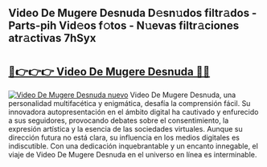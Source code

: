 ## Video De Mugere Desnuda D𝚎sn𝚞dos filtr𝚊dos - Parts-pih Vid𝚎os f𝚘tos - N𝚞evas filtr𝚊ciones atr𝚊ctivas 7hSyx

# <h2><a href="http://mb5jaq.tromn.icu/?c=Video+De+Mugere+Desnuda">🔗👉👉👉 Video De Mugere Desnuda 🔗🔗</a></h2>

[![Video De Mugere Desnuda nuevo](https://i.imgur.com/pEAQMta.gif)](http://mb5jaq.tromn.icu/?c=Video+De+Mugere+Desnuda)
Video De Mugere Desnuda, una personalidad multifacética y enigmática, desafía la comprensión fácil. Su innovadora autopresentación en el ámbito digital ha cautivado y enfurecido a sus seguidores, provocando debates sobre el consentimiento, la expresión artística y la esencia de las sociedades virtuales. Aunque su dirección futura no está clara, su influencia en los medios digitales es indiscutible. Con una dedicación inquebrantable y un encanto innegable, el viaje de Video De Mugere Desnuda en el universo en línea es interminable.
